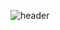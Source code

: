 <!--
**Brizzardis/Brizzardis** is a ✨ _special_ ✨ repository because its `README.md` (this file) appears on your GitHub profile.

Here are some ideas to get you started:

- 🔭 I’m currently working on ...
- 🌱 I’m currently learning ...
- 👯 I’m looking to collaborate on ...
- 🤔 I’m looking for help with ...
- 💬 Ask me about ...
- 📫 How to reach me: ...
- 😄 Pronouns: ...
- ⚡ Fun fact: ... 1,2,3,4,6,10,11
-->
![header](https://capsule-render.vercel.app/api?type=waving&color=timeGradient&customColorList=12&height=250&text=Welcome%20to%20my%20GitHub%20profile!&fontSize=50&fontColor=#000000&section=header&animation=fadeIn)
